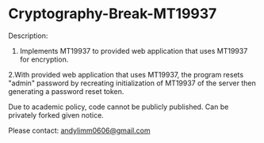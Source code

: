 # Cryptography-Break-MT19937

Description:
1. Implements MT19937 to provided web application that uses MT19937 for encryption.

2.With provided web application that uses MT19937, the program resets "admin" password by recreating initialization of MT19937 of the server then generating a password reset token. 

Due to academic policy, code cannot be publicly published. 
Can be privately forked given notice.

Please contact: andylimm0606@gmail.com
